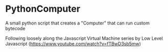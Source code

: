 # PythonComputer

A small python script that creates a "Computer" that can run custom bytecode

Following loosely along the Javascript Virtual Machine series by Low Level Javascript  (https://www.youtube.com/watch?v=fTBwD3sb5mw)
